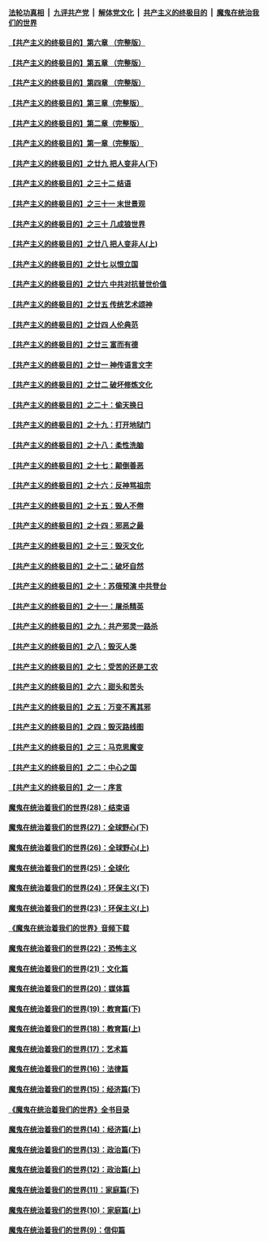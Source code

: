 ####  [法轮功真相](../../../../basic/blob/master/README.md?t=04012201) &nbsp;|&nbsp; [九评共产党](../../../../9ping.md/blob/master/README.md?t=04012201) &nbsp;|&nbsp; [解体党文化](../../../../jtdwh.md/blob/master/README.md?t=04012201)  &nbsp;|&nbsp; [共产主义的终极目的](../../../../gczydzjmd.md/blob/master/README.md?t=04012201) &nbsp;|&nbsp; [魔鬼在统治我们的世界](../../../../mgztzwmdsj.md/blob/master/README.md?t=04012201) 

#### [【共产主义的终极目的】第六章 （完整版）](../pages/nsc422/n11428913.md?t=04012201) 

#### [【共产主义的终极目的】第五章 （完整版）](../pages/nsc422/n11428912.md?t=04012201) 

#### [【共产主义的终极目的】第四章 （完整版）](../pages/nsc422/n11428907.md?t=04012201) 

#### [【共产主义的终极目的】第三章（完整版）](../pages/nsc422/n11428848.md?t=04012201) 

#### [【共产主义的终极目的】第二章（完整版）](../pages/nsc422/n11428831.md?t=04012201) 

#### [【共产主义的终极目的】第一章（完整版）](../pages/nsc422/n11417651.md?t=04012201) 

#### [【共产主义的终极目的】之廿九 把人变非人(下)](../pages/nsc422/n11344140.md?t=04012201) 

#### [【共产主义的终极目的】之三十二 结语](../pages/nsc422/n11360535.md?t=04012201) 

#### [【共产主义的终极目的】之三十一 末世景观](../pages/nsc422/n11351129.md?t=04012201) 

#### [【共产主义的终极目的】之三十 几成狼世界](../pages/nsc422/n11348280.md?t=04012201) 

#### [【共产主义的终极目的】之廿八 把人变非人(上)](../pages/nsc422/n11340492.md?t=04012201) 

#### [【共产主义的终极目的】之廿七 以恨立国](../pages/nsc422/n11336944.md?t=04012201) 

#### [【共产主义的终极目的】之廿六 中共对抗普世价值](../pages/nsc422/n11324785.md?t=04012201) 

#### [【共产主义的终极目的】之廿五 传统艺术颂神](../pages/nsc422/n11296396.md?t=04012201) 

#### [【共产主义的终极目的】之廿四 人伦典范](../pages/nsc422/n11296397.md?t=04012201) 

#### [【共产主义的终极目的】之廿三 富而有德](../pages/nsc422/n11283598.md?t=04012201) 

#### [【共产主义的终极目的】之廿一 神传语言文字](../pages/nsc422/n11263265.md?t=04012201) 

#### [【共产主义的终极目的】之廿二 破坏修炼文化](../pages/nsc422/n11245728.md?t=04012201) 

#### [【共产主义的终极目的】之二十：偷天换日](../pages/nsc422/n11238846.md?t=04012201) 

#### [【共产主义的终极目的】之十九：打开地狱门](../pages/nsc422/n11206376.md?t=04012201) 

#### [【共产主义的终极目的】之十八：柔性洗脑](../pages/nsc422/n11199994.md?t=04012201) 

#### [【共产主义的终极目的】之十七：颠倒善恶](../pages/nsc422/n11179782.md?t=04012201) 

#### [【共产主义的终极目的】之十六：反神骂祖宗](../pages/nsc422/n11166798.md?t=04012201) 

#### [【共产主义的终极目的】之十五：毁人不倦](../pages/nsc422/n11166792.md?t=04012201) 

#### [【共产主义的终极目的】之十四：邪恶之最](../pages/nsc422/n11150249.md?t=04012201) 

#### [【共产主义的终极目的】之十三：毁灭文化](../pages/nsc422/n11135227.md?t=04012201) 

#### [【共产主义的终极目的】之十二：破坏自然](../pages/nsc422/n11135214.md?t=04012201) 

#### [【共产主义的终极目的】之十：苏俄预演 中共登台](../pages/nsc422/n11118424.md?t=04012201) 

#### [【共产主义的终极目的】之十一：屠杀精英](../pages/nsc422/n11118442.md?t=04012201) 

#### [【共产主义的终极目的】之九：共产邪灵一路杀](../pages/nsc422/n11114139.md?t=04012201) 

#### [【共产主义的终极目的】之八：毁灭人类](../pages/nsc422/n11108503.md?t=04012201) 

#### [【共产主义的终极目的】之七：受苦的还是工农](../pages/nsc422/n11101809.md?t=04012201) 

#### [【共产主义的终极目的】之六：甜头和苦头](../pages/nsc422/n11096971.md?t=04012201) 

#### [【共产主义的终极目的】之五：万变不离其邪](../pages/nsc422/n11091285.md?t=04012201) 

#### [【共产主义的终极目的】之四：毁灭路线图](../pages/nsc422/n11086284.md?t=04012201) 

#### [【共产主义的终极目的】之三：马克思魔变](../pages/nsc422/n11061941.md?t=04012201) 

#### [【共产主义的终极目的】之二：中心之国](../pages/nsc422/n11047728.md?t=04012201) 

#### [【共产主义的终极目的】之一：序言](../pages/nsc422/n11086077.md?t=04012201) 

#### [魔鬼在统治着我们的世界(28)：结束语](../pages/nsc422/n10936246.md?t=04012201) 

#### [魔鬼在统治着我们的世界(27)：全球野心(下)](../pages/nsc422/n10928319.md?t=04012201) 

#### [魔鬼在统治着我们的世界(26)：全球野心(上)](../pages/nsc422/n10900318.md?t=04012201) 

#### [魔鬼在统治着我们的世界(25)：全球化](../pages/nsc422/n10788205.md?t=04012201) 

#### [魔鬼在统治着我们的世界(24)：环保主义(下)](../pages/nsc422/n10695307.md?t=04012201) 

#### [魔鬼在统治着我们的世界(23)：环保主义(上)](../pages/nsc422/n10688613.md?t=04012201) 

#### [《魔鬼在统治着我们的世界》音频下载](../pages/nsc422/n10635553.md?t=04012201) 

#### [魔鬼在统治着我们的世界(22)：恐怖主义](../pages/nsc422/n10614727.md?t=04012201) 

#### [魔鬼在统治着我们的世界(21)：文化篇](../pages/nsc422/n10597706.md?t=04012201) 

#### [魔鬼在统治着我们的世界(20)：媒体篇](../pages/nsc422/n10586579.md?t=04012201) 

#### [魔鬼在统治着我们的世界(19)：教育篇(下)](../pages/nsc422/n10564808.md?t=04012201) 

#### [魔鬼在统治着我们的世界(18)：教育篇(上)](../pages/nsc422/n10526970.md?t=04012201) 

#### [魔鬼在统治着我们的世界(17)：艺术篇](../pages/nsc422/n10499093.md?t=04012201) 

#### [魔鬼在统治着我们的世界(16)：法律篇](../pages/nsc422/n10485969.md?t=04012201) 

#### [魔鬼在统治着我们的世界(15)：经济篇(下)](../pages/nsc422/n10469975.md?t=04012201) 

#### [《魔鬼在统治着我们的世界》全书目录](../pages/nsc422/n10464261.md?t=04012201) 

#### [魔鬼在统治着我们的世界(14)：经济篇(上)](../pages/nsc422/n10457370.md?t=04012201) 

#### [魔鬼在统治着我们的世界(13)：政治篇(下)](../pages/nsc422/n10448270.md?t=04012201) 

#### [魔鬼在统治着我们的世界(12)：政治篇(上)](../pages/nsc422/n10444576.md?t=04012201) 

#### [魔鬼在统治着我们的世界(11)：家庭篇(下)](../pages/nsc422/n10440961.md?t=04012201) 

#### [魔鬼在统治着我们的世界(10)：家庭篇(上)](../pages/nsc422/n10435448.md?t=04012201) 

#### [魔鬼在统治着我们的世界(9)：信仰篇](../pages/nsc422/n10432159.md?t=04012201) 

